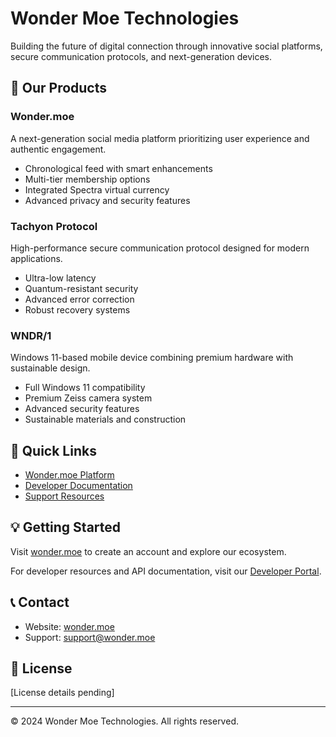 # Wonder Moe Technologies

Building the future of digital connection through innovative social platforms, secure communication protocols, and next-generation devices.

## 🌟 Our Products

### Wonder.moe
A next-generation social media platform prioritizing user experience and authentic engagement.
- Chronological feed with smart enhancements
- Multi-tier membership options
- Integrated Spectra virtual currency
- Advanced privacy and security features

### Tachyon Protocol
High-performance secure communication protocol designed for modern applications.
- Ultra-low latency
- Quantum-resistant security
- Advanced error correction
- Robust recovery systems

### WNDR/1
Windows 11-based mobile device combining premium hardware with sustainable design.
- Full Windows 11 compatibility
- Premium Zeiss camera system
- Advanced security features
- Sustainable materials and construction

## 🚀 Quick Links

- [Wonder.moe Platform](https://wonder.moe)
- [Developer Documentation](#)
- [Support Resources](#)

## 💡 Getting Started

Visit [wonder.moe](https://wonder.moe) to create an account and explore our ecosystem.

For developer resources and API documentation, visit our [Developer Portal](#).

## 📞 Contact

- Website: [wonder.moe](https://wonder.moe)
- Support: [support@wonder.moe](mailto:support@wonder.moe)

## 📄 License
[License details pending]

---
© 2024 Wonder Moe Technologies. All rights reserved.
